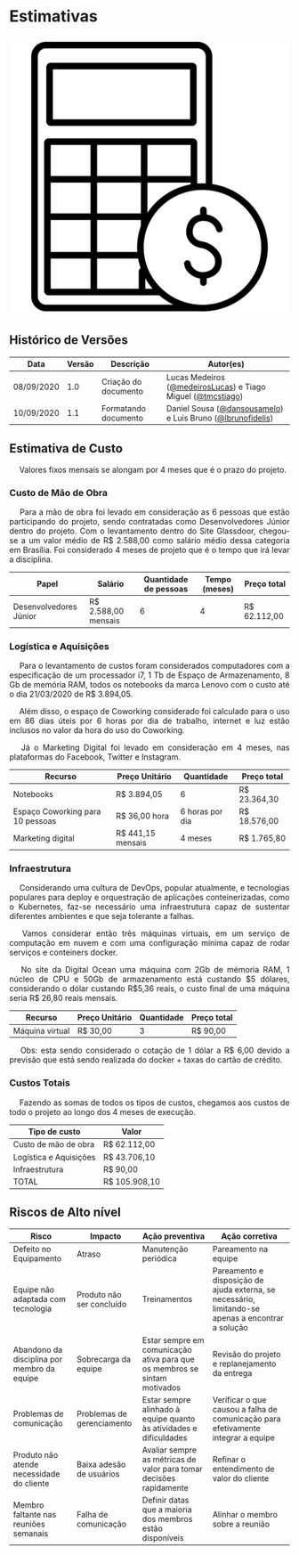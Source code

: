 # Estimativas

<div style="display: flex; justify-content: center; align-items:center;">
    <img src="../assets/estimativas/cost.svg">
</div>

## Histórico de Versões

| Data | Versão | Descrição | Autor(es) |
| ---- | ------ | --------- | --------- |
| 08/09/2020 | 1.0 | Criação do documento | Lucas Medeiros ([@medeirosLucas](https://github.com/medeiroslucas)) e Tiago Miguel ([@tmcstiago](https://github.com/tmcstiago)) |
| 10/09/2020 | 1.1 | Formatando documento | Daniel Sousa ([@dansousamelo](https://github.com/dansousamelo))  e Luis Bruno ([@lbrunofidelis](https://github.com/lbrunofidelis)) |

## Estimativa de Custo
<p align="justify">&emsp;
  Valores fixos mensais se alongam por 4 meses que é o prazo do projeto.
</p>

### Custo de Mão de Obra
<p align="justify">&emsp;
  Para a mão de obra foi levado em consideração as 6 pessoas que estão participando do projeto, sendo contratadas como Desenvolvedores Júnior dentro do projeto. Com o levantamento dentro do Site Glassdoor, chegou-se a um valor médio de R$ 2.588,00 como salário médio dessa categoria em Brasília. Foi considerado 4 meses de projeto que é o tempo que irá levar a disciplina.
</p>

| Papel                  | Salário             | Quantidade de pessoas | Tempo (meses) | Preço total  |
|------------------------|---------------------|-----------------------|---------------|--------------|
| Desenvolvedores Júnior | R$ 2.588,00 mensais | 6                     | 4             | R$ 62.112,00 |

### Logística e Aquisições

<p align="justify">&emsp;
  Para o levantamento de custos foram considerados computadores com a especificação de um processador i7, 1 Tb de Espaço de Armazenamento, 8 Gb de memória RAM, todos os notebooks da marca Lenovo com o custo até o dia 21/03/2020 de R$ 3.894,05.
</p>

<p align="justify">&emsp;
  Além disso, o espaço de Coworking considerado foi calculado para o uso em 86 dias úteis por 6 horas por dia de trabalho, internet e luz estão inclusos no valor da hora do uso do Coworking.
</p>

<p align="justify">&emsp;
  Já o Marketing Digital foi levado em consideração em 4 meses, nas plataformas do Facebook, Twitter e Instagram.
</p>

| Recurso                          | Preço Unitário    | Quantidade      | Preço total  |
|----------------------------------|-------------------|-----------------|--------------|
| Notebooks                        | R$ 3.894,05       | 6               | R$ 23.364,30 |
| Espaço Coworking para 10 pessoas | R$ 36,00 hora     | 6 horas por dia | R$ 18.576,00 |
| Marketing digital                | R$ 441,15 mensais | 4 meses         | R$ 1.765,80  |

### Infraestrutura

<p align="justify">&emsp;
  Considerando uma cultura de DevOps, popular atualmente, e tecnologias populares para deploy e orquestração de aplicações conteinerizadas, como o Kubernetes, faz-se necessário uma infraestrutura capaz de sustentar diferentes ambientes e que seja tolerante a falhas.
</p>

<p align="justify">&emsp;
  Vamos considerar então três máquinas virtuais, em um serviço de computação em nuvem e com uma configuração mínima capaz de rodar serviços e conteiners docker.
</p>

<p align="justify">&emsp;
  No site da Digital Ocean uma máquina com 2Gb de mémoria RAM, 1 núcleo de CPU e 50Gb de armazenamento está custando $5 dólares, considerando o dólar custando R$5,36 reais, o custo final de uma máquina seria R$ 26,80 reais mensais.
</p>

| Recurso         | Preço Unitário | Quantidade | Preço total |
|-----------------|----------------|------------|-------------|
| Máquina virtual | R$ 30,00       | 3          | R$ 90,00    |

<p align="justify">&emsp;
  Obs: esta sendo considerado o cotação de 1 dólar a R$ 6,00 devido a previsão que está sendo realizada do docker + taxas do cartão de crédito.
</p>

### Custos Totais

<p align="justify">&emsp;
  Fazendo as somas de todos os tipos de custos, chegamos aos custos de todo o projeto ao longo dos 4 meses de execução.
</p>

| Tipo de custo          | Valor         |
|------------------------|---------------|
| Custo de mão de obra   | R$ 62.112,00  |
| Logística e Aquisições | R$ 43.706,10  |
| Infraestrutura         | R$ 90,00      |
| TOTAL                  | R$ 105.908,10 |

## Riscos de Alto nível

| Risco                                       | Impacto                    | Ação preventiva                                                           | Ação corretiva                                                                                     |
|---------------------------------------------|----------------------------|---------------------------------------------------------------------------|----------------------------------------------------------------------------------------------------|
| Defeito no Equipamento                      | Atraso                     | Manutenção periódica                                                      | Pareamento na equipe                                                                               |
| Equipe não adaptada com tecnologia          | Produto não ser concluído  | Treinamentos                                                              | Pareamento e disposição de ajuda externa, se necessário, limitando-se apenas a encontrar a solução |
| Abandono da disciplina por membro da equipe | Sobrecarga da equipe       | Estar sempre em comunicação ativa para que os membros se sintam motivados | Revisão do projeto e replanejamento da entrega                                                     |
| Problemas de comunicação                    | Problemas de gerenciamento | Estar sempre alinhado à equipe quanto às atividades e dificuldades        | Verificar o que causou a falha de comunicação para efetivamente integrar a equipe                  |
| Produto não atende necessidade do cliente   | Baixa adesão de usuários   | Avaliar sempre as métricas de valor para tomar decisões rapidamente       | Refinar o entendimento de valor do cliente                                                         |
| Membro faltante nas reuniões semanais       | Falha de comunicação       | Definir datas que a maioria dos membros estão disponíveis                 | Alinhar o membro sobre a reunião                                                                   |
